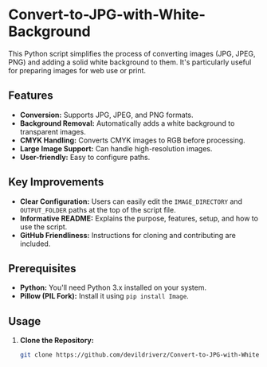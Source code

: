 # Convert-to-JPG-with-White-Background

This Python script simplifies the process of converting images (JPG, JPEG, PNG) and adding a solid white background to them. It's particularly useful for preparing images for web use or print.

## Features

- **Conversion:** Supports JPG, JPEG, and PNG formats.
- **Background Removal:** Automatically adds a white background to transparent images.
- **CMYK Handling:** Converts CMYK images to RGB before processing.
- **Large Image Support:** Can handle high-resolution images.
- **User-friendly:** Easy to configure paths.

## Key Improvements

- **Clear Configuration:**  Users can easily edit the `IMAGE_DIRECTORY` and `OUTPUT_FOLDER` paths at the top of the script file.
- **Informative README:** Explains the purpose, features, setup, and how to use the script.
- **GitHub Friendliness:**  Instructions for cloning and contributing are included.

## Prerequisites

- **Python:** You'll need Python 3.x installed on your system.
- **Pillow (PIL Fork):** Install it using `pip install Image`.

## Usage

1. **Clone the Repository:**
   ```bash
   git clone https://github.com/devildriverz/Convert-to-JPG-with-White-Background.git
